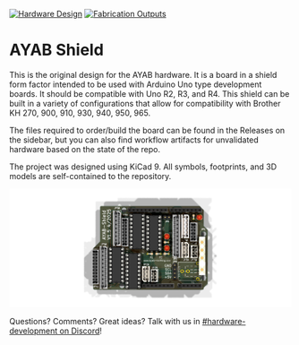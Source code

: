 [![Hardware Design](https://github.com/AllYarnsAreBeautiful/ayab-hardware/actions/workflows/ayab-esp32-design.yml/badge.svg?branch=main)](https://github.com/AllYarnsAreBeautiful/ayab-hardware/actions/workflows/ayab-shield-design.yml)
[![Fabrication Outputs](https://github.com/AllYarnsAreBeautiful/ayab-hardware/actions/workflows/ayab-esp32-documentation.yml/badge.svg)](https://github.com/AllYarnsAreBeautiful/ayab-hardware/actions/workflows/ayab-shield-documentation.yml)

# AYAB Shield
This is the original design for the AYAB hardware. It is a board in a shield form factor intended to be used with Arduino Uno type development boards. It should be compatible with Uno R2, R3, and R4. 
This shield can be built in a variety of configurations that allow for compatibility with Brother KH 270, 900, 910, 930, 940, 950, 965.

The files required to order/build the board can be found in the Releases on the sidebar, but you can also find workflow artifacts for unvalidated hardware based on the state of the repo.

The project was designed using KiCad 9. All symbols, footprints, and 3D models are self-contained to the repository.

![Live Render](Reference/top.png)

Questions? Comments? Great ideas? Talk with us in [#hardware-development on Discord](https://discord.gg/A8KE3jcCn2)!